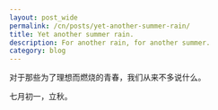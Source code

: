 ```yaml
---
layout: post_wide
permalink: /cn/posts/yet-another-summer-rain/
title: Yet another summer rain.
description: For another rain, for another summer.
category: blog
---
```

<p>对于那些为了理想而燃烧的青春，我们从来不多说什么。</p>

<p>七月初一，立秋。</p>
